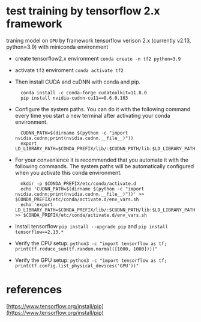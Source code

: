 # test training by tensorflow 2.x framework

traning model on `GPU` by framework tensorflow verison 2.x (currently v2.13, python=3.9) with miniconda environment

- create tensorflow2.x environment `conda create -n tf2 python=3.9`
- activate `tf2` enviroment `conda activate tf2`
- Then install CUDA and cuDNN with conda and pip.

        conda install -c conda-forge cudatoolkit=11.8.0
        pip install nvidia-cudnn-cu11==8.6.0.163

- Configure the system paths. You can do it with the following command every time you start a new terminal after activating your conda environment.

        CUDNN_PATH=$(dirname $(python -c "import nvidia.cudnn;print(nvidia.cudnn.__file__)"))
        export LD_LIBRARY_PATH=$CONDA_PREFIX/lib/:$CUDNN_PATH/lib:$LD_LIBRARY_PATH


- For your convenience it is recommended that you automate it with the following commands. The system paths will be automatically configured when you activate this conda environment.

        mkdir -p $CONDA_PREFIX/etc/conda/activate.d
        echo 'CUDNN_PATH=$(dirname $(python -c "import nvidia.cudnn;print(nvidia.cudnn.__file__)"))' >> $CONDA_PREFIX/etc/conda/activate.d/env_vars.sh
        echo 'export LD_LIBRARY_PATH=$CONDA_PREFIX/lib/:$CUDNN_PATH/lib:$LD_LIBRARY_PATH' >> $CONDA_PREFIX/etc/conda/activate.d/env_vars.sh

- Install tensorflow `pip install --upgrade pip` and `pip install tensorflow==2.13.*`

- Verify the CPU setup: `python3 -c "import tensorflow as tf; print(tf.reduce_sum(tf.random.normal([1000, 1000])))"`

- Verify the GPU setup: `python3 -c "import tensorflow as tf; print(tf.config.list_physical_devices('GPU'))"`

# references

[https://www.tensorflow.org/install/pip](https://www.tensorflow.org/install/pip)